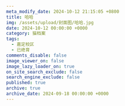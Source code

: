 ```yaml
---
meta_modify_date: 2024-10-12 21:15:05 +0800
title: 哈哈
img: /assets/upload/封面图/哈哈.jpg
date: 2024-10-12 00:00:00 +0000
category: 猫档案
tags:
  - 嘉定校区
  - 已绝育
comments_disable: false
image_viewer_on: false
image_lazy_loader_on: true
on_site_search_exclude: false
search_engine_exclude: false
published: true
archive: true
archive_date: 2024-09-18 00:00:00 +0000
---
```


